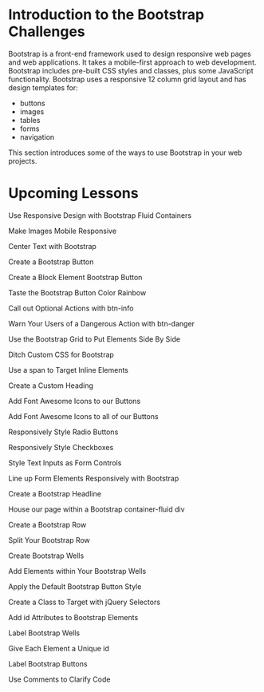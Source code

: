 # Introduction to the Bootstrap Challenges #

Bootstrap is a front-end framework used to design responsive web pages and web applications. It takes a mobile-first approach to web development. Bootstrap includes pre-built CSS styles and classes, plus some JavaScript functionality. Bootstrap uses a responsive 12 column grid layout and has design templates for:

* buttons
* images
* tables
* forms
* navigation

This section introduces some of the ways to use Bootstrap in your web projects.

# Upcoming Lessons #

Use Responsive Design with Bootstrap Fluid Containers

Make Images Mobile Responsive

Center Text with Bootstrap

Create a Bootstrap Button

Create a Block Element Bootstrap Button

Taste the Bootstrap Button Color Rainbow

Call out Optional Actions with btn-info

Warn Your Users of a Dangerous Action with btn-danger

Use the Bootstrap Grid to Put Elements Side By Side

Ditch Custom CSS for Bootstrap

Use a span to Target Inline Elements

Create a Custom Heading

Add Font Awesome Icons to our Buttons

Add Font Awesome Icons to all of our Buttons

Responsively Style Radio Buttons

Responsively Style Checkboxes

Style Text Inputs as Form Controls

Line up Form Elements Responsively with Bootstrap

Create a Bootstrap Headline

House our page within a Bootstrap container-fluid div

Create a Bootstrap Row

Split Your Bootstrap Row

Create Bootstrap Wells

Add Elements within Your Bootstrap Wells

Apply the Default Bootstrap Button Style

Create a Class to Target with jQuery Selectors

Add id Attributes to Bootstrap Elements

Label Bootstrap Wells

Give Each Element a Unique id

Label Bootstrap Buttons

Use Comments to Clarify Code